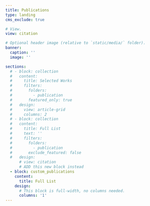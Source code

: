 ```yaml
---
title: Publications
type: landing
cms_exclude: true

# View.
view: citation

# Optional header image (relative to `static/media/` folder).
banner:
  caption: ''
  image: ''

sections:
  # - block: collection
  #   content:
  #     title: Selected Works
  #     filters:
  #       folders:
  #         - publication
  #       featured_only: true
  #   design:
  #     view: article-grid
  #     columns: 2
  # - block: collection
  #   content:
  #     title: Full List
  #     text: ''
  #     filters:
  #       folders:
  #         - publication
  #       exclude_featured: false
  #   design:
      # view: citation
      # ADD this new block instead
  - block: custom_publications
    content:
      title: Full List
    design:
      # This block is full-width, no columns needed.
      columns: '1'
---
```

